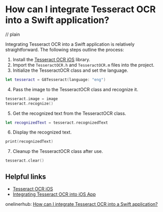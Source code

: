 # How can I integrate Tesseract OCR into a Swift application?
// plain

Integrating Tesseract OCR into a Swift application is relatively straightforward. The following steps outline the process:

1. Install the [Tesseract OCR iOS](https://github.com/gali8/Tesseract-OCR-iOS) library.
2. Import the `TesseractOCR.h` and `TesseractOCR.m` files into the project.
3. Initialize the TesseractOCR class and set the language.
```swift
let tesseract = G8Tesseract(language: "eng")
```
4. Pass the image to the TesseractOCR class and recognize it.
```swift
tesseract.image = image
tesseract.recognize()
```
5. Get the recognized text from the TesseractOCR class.
```swift
let recognizedText = tesseract.recognizedText
```
6. Display the recognized text.
```swift
print(recognizedText)
```
7. Cleanup the TesseractOCR class after use.
```swift
tesseract.clear()
```

## Helpful links
- [Tesseract OCR iOS](https://github.com/gali8/Tesseract-OCR-iOS)
- [Integrating Tesseract OCR into iOS App](https://www.raywenderlich.com/1464-tesseract-ocr-tutorial-for-ios)

onelinerhub: [How can I integrate Tesseract OCR into a Swift application?](https://onelinerhub.com/tesseract-ocr/how-can-i-integrate-tesseract-ocr-into-a-swift-application)